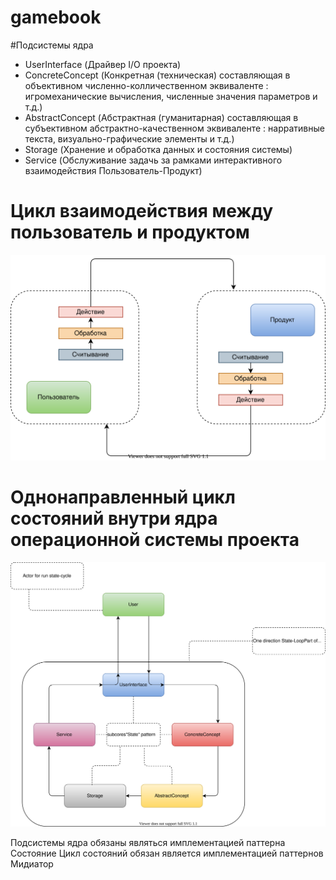 # gamebook

#Подсистемы ядра
- UserInterface (Драйвер I/O проекта)
- ConcreteConcept (Конкретная (техническая) составляющая в объективном численно-колличественном эквиваленте : игромеханические вычисления, численные значения параметров и т.д.)
- AbstractConcept (Абстрактная (гуманитарная) составляющая в субъективном абстрактно-качественном эквиваленте : нарративные текста, визуально-графические элементы и т.д.)
- Storage (Хранение и обработка данных и состояния системы)
- Service (Обслуживание задачь за рамками интерактивного взаимодействия Пользователь-Продукт)

# Цикл взаимодействия между пользователь и продуктом
![user-product interaction cycle](./documentation/user-product%20interaction%20cycle/user-product%20interaction%20cycle.svg)

# Однонаправленный цикл состояний внутри ядра операционной системы проекта
![state-cycle](documentation/state-cycle/state-cycle.svg)

Подсистемы ядра обязаны являться имплементацией паттерна Состояние
Цикл состояний обязан является имплементацией паттернов Мидиатор


